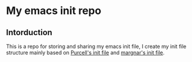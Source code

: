 # My emacs init repo
## Intorduction
This is a repo for storing and sharing my emacs init file, I create my init file structure mainly based on [Purcell's init file](https://github.com/purcell/emacs.d)
and [margnar's init file](https://github.com/magnars/.emacs.d).
